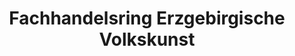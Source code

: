---
title: "Fachhandelsring Erzgebirgische Volkskunst"
url: /kamenz/fachhandelsring-erzgebirgische-volkskunst/
shop: Allgemein
---
